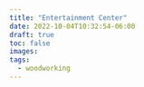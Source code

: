 ```yaml
---
title: "Entertainment Center"
date: 2022-10-04T10:32:54-06:00
draft: true
toc: false
images:
tags:
  - woodworking
---
```


